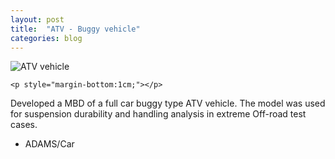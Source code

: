 ```yaml
---
layout: post
title:  "ATV - Buggy vehicle"
categories: blog
---
```


<div class="user-projects">
    <img alt="ATV vehicle" src="{{ "/home/assets/img/Baja.gif" }}" /> 

    <p style="margin-bottom:1cm;"></p>

  <div class="contents">
    <p>  Developed a MBD of a full car buggy type ATV vehicle. The model was used for suspension durability and handling analysis in 
    extreme Off-road test cases.</p>
     <ul>
      <li> ADAMS/Car </li>
     </ul>
  </div>
</div>